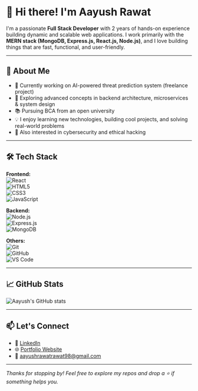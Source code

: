 # 👋 Hi there! I'm Aayush Rawat

I'm a passionate **Full Stack Developer** with 2 years of hands-on experience building dynamic and scalable web applications. I work primarily with the **MERN stack (MongoDB, Express.js, React.js, Node.js)**, and I love building things that are fast, functional, and user-friendly.

---

## 🚀 About Me

- 🔭 Currently working on AI-powered threat prediction system (freelance project)
- 🌱 Exploring advanced concepts in backend architecture, microservices & system design
- 📚 Pursuing BCA from an open university
- 💡 I enjoy learning new technologies, building cool projects, and solving real-world problems
- 🧠 Also interested in cybersecurity and ethical hacking

---

## 🛠️ Tech Stack

**Frontend:**  
![React](https://img.shields.io/badge/-React-black?style=flat-square&logo=react)  
![HTML5](https://img.shields.io/badge/-HTML5-black?style=flat-square&logo=html5)  
![CSS3](https://img.shields.io/badge/-CSS3-black?style=flat-square&logo=css3)  
![JavaScript](https://img.shields.io/badge/-JavaScript-black?style=flat-square&logo=javascript)

**Backend:**  
![Node.js](https://img.shields.io/badge/-Node.js-black?style=flat-square&logo=node.js)  
![Express.js](https://img.shields.io/badge/-Express-black?style=flat-square&logo=express)  
![MongoDB](https://img.shields.io/badge/-MongoDB-black?style=flat-square&logo=mongodb)

**Others:**  
![Git](https://img.shields.io/badge/-Git-black?style=flat-square&logo=git)  
![GitHub](https://img.shields.io/badge/-GitHub-black?style=flat-square&logo=github)  
![VS Code](https://img.shields.io/badge/-VS%20Code-black?style=flat-square&logo=visual-studio-code)

---

## 📈 GitHub Stats

![Aayush's GitHub stats](https://github-readme-stats.vercel.app/api?username=AayushRawatCOder&show_icons=true&theme=radical)

---

## 📫 Let's Connect

- 💼 [LinkedIn](https://www.linkedin.com/in/aayush-rawat-703002289/)
- 🌐 [Portfolio Website](https://aayush-portfolio-chi.vercel.app/)
- 📧 aayushrawatrawat98@gmail.com

---

*Thanks for stopping by! Feel free to explore my repos and drop a ⭐ if something helps you.*
